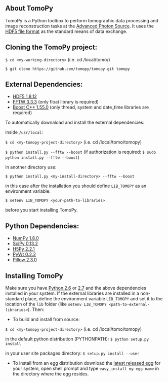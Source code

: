 ## About TomoPy

TomoPy is a Python toolbox to perform tomographic data processing and image reconstruction 
tasks at the [Advanced Photon Source](http://www.aps.anl.gov/ "APS"). It uses the
[HDF5 file format](https://github.com/data-exchange/data-exchange/ "Data Exchange")
as the standard means of data exchange.

## Cloning the TomoPy project:
``$ cd <my-working-directory>`` (i.e. cd /local/tomo/)

``$ git clone https://github.com/tomopy/tomopy.git tomopy``

## External Dependencies:
- [HDF5 1.8.12](http://www.hdfgroup.org/HDF5/ "HDF5")
- [FFTW 3.3.3](http://www.fftw.org "FFTW3") (only float library is required)
- [Boost C++ 1.55.0](http://www.boost.org "Boost C++") (only thread, system and date_time libraries are required)

To automatically downaload and install the external dependencies:

inside ``/usr/local``:
  
  ``$ cd <my-tomopy-project-directory>`` (i.e. cd /local/tomo/tomopy)

  ``$ python install.py --fftw --boost`` (if authorization is required: ``$ sudo python install.py --fftw --boost``)

in another directory use:

  ``$ python install.py <my-install-directory> --fftw --boost``

  in this case after the installation you should define ``LIB_TOMOPY`` as an environment variable: 

  ``$ setenv LIB_TOMOPY <your-path-to-libraries>`` 

before you start installing TomoPy.

## Python Dependencies:
- [NumPy 1.8.0](http://www.numpy.org "numpy")
- [SciPy 0.13.2](http://www.scipy.org "scipy")
- [H5Py 2.2.1](http://www.h5py.org "h5py")
- [PyWt 0.2.2](http://www.pybytes.com/pywavelets/ "pywt")
- [Pillow 2.3.0](https://pypi.python.org/pypi/Pillow// "pillow")

## Installing TomoPy

Make sure you have [Python 2.6](http://www.python.org/download/releases/2.6/ "tsss...") or [2.7](http://www.python.org/download/releases/2.7/ "tsss...") and the above dependencies installed in your system. If the external libraries are installed in a non-standard place, define the environment variable ``LIB_TOMOPY`` and set it to the location of the ``lib`` folder (like ``setenv LIB_TOMOPY <path-to-external-libraries>``). Then:

- To build and install from source:

``$ cd <my-tomopy-project-directory>`` (i.e. cd /local/tomo/tomopy)

in the default python distribution (PYTHONPATH):
  ``$ python setup.py install``

in your user site packages directory:
  ``$ setup.py install --user``

- To install from an egg distribution download the [latest released egg](https://github.com/tomopy/tomopy/releases) for your system, open shell prompt and type `easy_install my-egg-name` in the directory where the egg resides.



